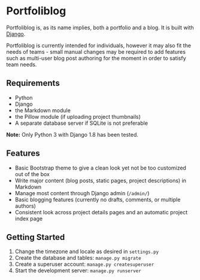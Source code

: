 Portfoliblog
============

Portfoliblog is, as its name implies, both a portfolio and a blog. It is built with [Django](https://www.djangoproject.com).

Portfoliblog is currently intended for individuals, however it may also fit the needs of teams - small manual changes
may be required to add features such as multi-user blog post authoring for the moment in order to satisfy team needs.

Requirements
------------

* Python
* Django
* the Markdown module
* the Pillow module (if uploading project thumbnails)
* A separate database server if SQLite is not preferable

**Note:** Only Python 3 with Django 1.8 has been tested.

Features
--------

* Basic Bootstrap theme to give a clean look yet not be too customized out of the box
* Write major content (blog posts, static pages, project descriptions) in Markdown
* Manage most content through Django admin (`/admin/`)
* Basic blogging features (currently no drafts, comments, or multiple authors)
* Consistent look across project details pages and an automatic project index page

Getting Started
---------------

1. Change the timezone and locale as desired in `settings.py`
2. Create the database and tables: `manage.py migrate`
3. Create a superuser account: `manage.py createsuperuser`
4. Start the development server: `manage.py runserver`